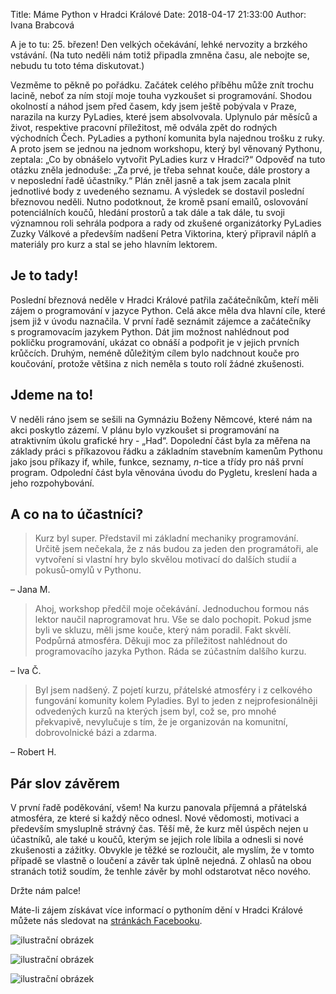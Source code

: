 Title:  Máme Python v Hradci Králové
Date: 2018-04-17 21:33:00
Author: Ivana Brabcová

A je to tu: 25. březen! Den velkých očekávání, lehké nervozity a brzkého vstávání. (Na tuto neděli nám totiž připadla zmněna času, ale nebojte se, nebudu tu toto téma diskutovat.)

Vezměme to pěkně po pořádku. Začátek celého příběhu může znít trochu lacině, neboť za ním stojí moje touha vyzkoušet si programování. Shodou okolností a náhod jsem před časem, kdy jsem ještě pobývala v Praze, narazila na kurzy PyLadies, které jsem absolvovala. Uplynulo pár měsíců a život, respektive pracovní příležitost, mě odvála zpět do rodných východních Čech.
PyLadies a pythoní komunita byla najednou trošku z ruky.
A proto jsem se jednou na jednom workshopu, který byl věnovaný Pythonu, zeptala: „Co by obnášelo vytvořit PyLadies kurz v Hradci?“ Odpověď na tuto otázku zněla jednoduše: „Za prvé, je třeba sehnat kouče, dále prostory a v neposlední řadě účastníky.“ Plán zněl jasně a tak jsem zacala plnit jednotlivé body z uvedeného seznamu.
A výsledek se dostavil poslední březnovou neděli.
Nutno podotknout, že kromě psaní emailů, oslovování potenciálních koučů, hledání prostorů a tak dále a tak dále, tu svoji významnou roli sehrála podpora a rady od zkušené organizátorky PyLadies Zuzky Válkové a především nadšení Petra Viktorina, který připravil náplň a materiály pro kurz a stal se jeho hlavním lektorem.

Je to tady!
-----------

Poslední březnová neděle v Hradci Králové patřila začátečníkům, kteří měli zájem o programování v jazyce Python. Celá akce měla dva hlavní cíle, které jsem již v úvodu naznačila.
V první řadě seznámit zájemce a začátečníky s programovacím jazykem Python. Dát jim možnost nahlédnout pod pokličku programování, ukázat co obnáší a podpořit je v jejich prvních krůčcích.
Druhým, neméně důležitým cílem bylo nadchnout kouče pro koučování, protože většina z nich neměla s touto rolí žádné zkušenosti.

Jdeme na to!
------------

V neděli ráno jsem se sešili na Gymnáziu Boženy Němcové, které nám na akci poskytlo zázemí. V plánu bylo vyzkoušet si programování na atraktivním úkolu grafické hry - „Had“.
Dopolední část byla za měřena na základy práci s příkazovou řádku a základním stavebním kamenům Pythonu jako jsou příkazy if, while, funkce, seznamy, <var>n</var>-tice a třídy pro náš první program.
Odpolední část byla věnována úvodu do Pygletu, kreslení hada a jeho rozpohybování.

A co na to účastníci?
---------------------

> Kurz byl super. Představil mi základní mechaniky programování. Určitě jsem nečekala, že z nás budou za jeden den programátoři, ale vytvoření si vlastní hry bylo skvělou motivací do dalších studií a pokusů-omylů v Pythonu.

– Jana M.

> Ahoj, workshop předčil moje očekávání. Jednoduchou formou nás lektor naučil naprogramovat hru. Vše se dalo pochopit. Pokud jsme byli ve skluzu, měli jsme kouče, který nám poradil. Fakt skvělí. Podpůrná atmosféra. Děkuji moc za příležitost nahlédnout do programovacího jazyka Python. Ráda se zúčastním dalšího kurzu.

– Iva Č.

> Byl jsem nadšený. Z pojetí kurzu, přátelské atmosféry i z celkového fungování komunity kolem Pyladies. Byl to jeden z nejprofesionálněji odvedených kurzů na kterých jsem byl, což se, pro mnohé překvapivě, nevylučuje s tím, že je organizován na komunitní, dobrovolnické bázi a zdarma.

– Robert H.


Pár slov závěrem
----------------

V první řadě poděkování, všem! Na kurzu panovala příjemná a přátelská atmosféra, ze které si každý něco odnesl. Nové vědomosti, motivaci a především smysluplně strávný čas.
Těší mě, že kurz měl úspěch nejen u účastníků, ale také u koučů, kterým se jejich role líbila a odnesli si nové zkušenosti a zážitky. Obvykle je těžké se rozloučit, ale myslím, že v tomto případě se vlastně o loučení a závěr tak úplně nejedná. Z ohlasů na obou stranách totiž soudím, že tenhle závěr by mohl odstarotvat něco nového.

Držte nám palce!

Máte-li zájem získávat více informací o pythoním dění v Hradci Králové můžete nás sledovat na [stránkách Facebooku](https://www.facebook.com/groups/pythonhradeckralove/).

![ilustrační obrázek]({static}/images/imgl9364.jpg)

![ilustrační obrázek]({static}/images/imgl9395.jpg)

![ilustrační obrázek]({static}/images/imgl9403.jpg)

